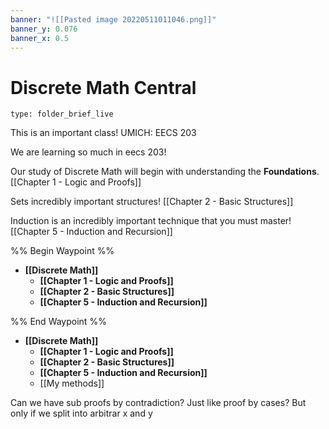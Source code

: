 ```yaml
---
banner: "![[Pasted image 20220511011046.png]]"
banner_y: 0.076
banner_x: 0.5
---
```

# Discrete Math Central 

```ccard
type: folder_brief_live
```


This is an important class!
UMICH: EECS 203


We are learning so much in eecs 203!


Our study of Discrete Math will begin with understanding the **Foundations**. 
 [[Chapter 1 - Logic and Proofs]]
 
Sets incredibly important structures!
[[Chapter 2 - Basic Structures]]

Induction is an incredibly important technique that you must master!
[[Chapter 5 - Induction and Recursion]]



%% Begin Waypoint %%
- **[[Discrete Math]]**
	- **[[Chapter 1 - Logic and Proofs]]**
	- **[[Chapter 2 - Basic Structures]]**
	- **[[Chapter 5 - Induction and Recursion]]**

%% End Waypoint %%
- **[[Discrete Math]]**
	- **[[Chapter 1 - Logic and Proofs]]**
	- **[[Chapter 2 - Basic Structures]]**
	- **[[Chapter 5 - Induction and Recursion]]**
	- [[My methods]]



Can we have sub proofs by contradiction? Just like proof by cases? But only if we split into arbitrar x and y 
